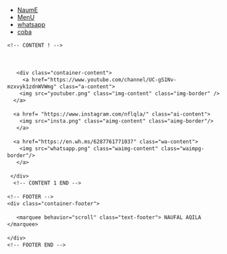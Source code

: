 <DOCTYPE html>

 
<html>

<head>
  <title>Naume</title>
  <link rel="stylesheet" href="style.css" />
</head>

<body>
  <div class="container">
    <!-- NAVIGATION BAR -->
    <div class="container-navbar">
          <ul class="ul-navbar">
        <li class="li-navbar">
          <a href="Naume.html" class="a-navbar">NaumE </a>
        </li>
        <li class="li-navbar">
          <a href="about.html" class="a-navbar">MenU</a>
        </li>
        <li class="li-navbar">
      <a href="contact.html" class="a-navbar">whatsapp</a>
        </li>
        <li class=" li-nvabar">
        <a href="coba.html" class="a-navbar">coba</a></li>
      </ul>
    </div>
    <!-- NAVIGATION BAR SELESAI -->

    <!-- CONTENT ! -->
    
   

       <div class="container-content">
         <a href="https://www.youtube.com/channel/UC-gS1Nv-mzxvyk1zdnWVWmg" class="a-content">
        <img src="youtuber.png" class="img-content" class="img-border" />
      </a>

      <a href= "https://www.instagram.com/nflqla/" class="ai-content">
        <img src="insta.png" class="aimg-content" class="aimg-border"/>
       </a>
  
      <a href="https://en.wh.ms/6287761771037" class="wa-content">
        <img src="whatsapp.png" class="waimg-content" class="waimpg-border"/>
       </a>
     
     </div>
      <!-- CONTENT 1 END -->

    <!-- FOOTER -->
    <div class="container-footer">
   
       <marquee behavior="scroll" class="text-footer"> NAUFAL AQILA </marquee>
    
    </div>
    <!-- FOOTER END -->
  </div>
  <script src="data.js" />

</body>

</html>
 
